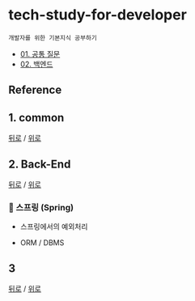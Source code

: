 # tech-study-for-developer
    개발자를 위한 기본지식 공부하기

* [01. 공통 질문](#1-common)
* [02. 백엔드](#2-back-end)


## Reference


## 1. common
[뒤로](README.md) / [위로](#tech-study-for-developer)

## 2. Back-End 
[뒤로](README.md) / [위로](#tech-study-for-developer)  
### 📌  스프링 (Spring)
* 스프링에서의 예외처리


* ORM / DBMS

## 3
[뒤로](README.md) / [위로](#tech-study-for-developer)

